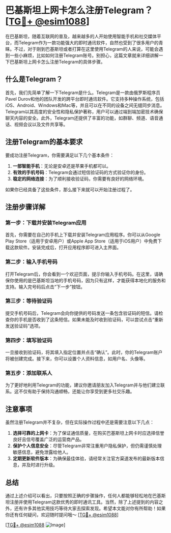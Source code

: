 # 巴基斯坦上网卡怎么注册Telegram？[[TG💪+ @esim1088](https://t.me/s/esim1088)]

在巴基斯坦，随着互联网的普及，越来越多的人开始使用智能手机和社交媒体平台，而Telegram作为一款功能强大的即时通讯软件，自然也受到了很多用户的青睐。不过，对于刚到巴基斯坦或者打算在这里使用Telegram的人来说，可能会遇到一些小麻烦，比如如何注册Telegram账号。别担心，这篇文章就来详细讲解一下巴基斯坦上网卡怎么注册Telegram的具体步骤。

## 什么是Telegram？

首先，我们先简单了解一下Telegram是什么。Telegram是一款由俄罗斯程序员Pavel Durov和他的团队开发的跨平台即时通讯软件。它支持多种操作系统，包括iOS、Android、Windows和Mac等，并且可以在不同的设备之间无缝同步消息。Telegram以其高度的安全性和隐私保护著称，用户可以通过端到端加密技术确保聊天内容的安全。此外，Telegram还提供了丰富的功能，如群聊、频道、语音通话、视频会议以及文件共享等。

## 注册Telegram的基本要求

要成功注册Telegram，你需要满足以下几个基本条件：

1. **一部智能手机**：无论是安卓还是苹果手机都可以。
2. **有效的手机号码**：Telegram会通过短信验证码的方式验证你的身份。
3. **稳定的网络连接**：为了顺利接收验证码，你需要有良好的网络环境。

如果你已经具备了这些条件，那么接下来就可以开始注册过程了。

## 注册步骤详解

### 第一步：下载并安装Telegram应用

首先，你需要在自己的手机上下载并安装Telegram应用程序。你可以从Google Play Store（适用于安卓用户）或Apple App Store（适用于iOS用户）中免费下载这款软件。安装完成后，打开应用程序即可进入主界面。

### 第二步：输入手机号码

打开Telegram后，你会看到一个欢迎页面，提示你输入手机号码。在这里，请确保你使用的是巴基斯坦当地的手机号码，因为只有这样，才能获得本地化的服务和支持。输入完号码后点击“下一步”按钮。

### 第三步：等待验证码

提交手机号码后，Telegram会向你提供的号码发送一条包含验证码的短信。请检查你的手机是否收到了这条短信。如果未能及时收到验证码，可以尝试点击“重新发送验证码”选项。

### 第四步：填写验证码

一旦接收到验证码，将其填入指定位置并点击“确认”。此时，你的Telegram账户将被创建完成。接下来，你可以设置个人资料信息，如用户名、头像等。

### 第五步：添加联系人

为了更好地利用Telegram的功能，建议你邀请朋友加入Telegram并与他们建立联系。这不仅有助于保持沟通顺畅，还能让你享受到更多社交乐趣。

## 注意事项

虽然注册Telegram并不复杂，但在实际操作过程中还是需要注意以下几点：

1. **选择可靠的上网卡**：为了保证通信质量，在购买巴基斯坦上网卡时应选择信誉良好且信号覆盖广泛的运营商产品。
2. **保护个人信息安全**：尽管Telegram非常注重用户隐私保护，但仍需谨慎处理敏感信息，避免泄露给他人。
3. **定期更新软件版本**：为确保最佳体验，请经常关注官方渠道发布的最新版本信息，并及时进行升级。

## 总结

通过上述介绍可以看出，只要按照正确的步骤操作，任何人都能够轻松地在巴基斯坦注册并使用Telegram这款优秀的即时通讯工具。当然，除了上述提到的内容之外，还有许多其他实用技巧等待大家去探索发现。希望本文能对你有所帮助！如果你还有任何疑问，欢迎随时提问哦～ [[TG💪+ @esim1088](https://t.me/s/esim1088)]

[[TG💪+ @esim1088](https://t.me/s/esim1088) ![Image](https://i.postimg.cc/4NQfJmqS/Snipaste-2025-05-13-00-14-12.png)]